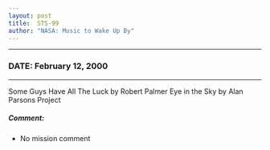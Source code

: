 ```yaml
---
layout: post
title:  STS-99
author: "NASA: Music to Wake Up By"
---
```


----
### DATE: February 12, 2000
----
Some Guys Have All The Luck by Robert Palmer
Eye in the Sky by Alan Parsons Project

##### Comment:
* No mission comment
